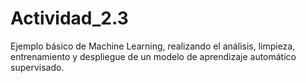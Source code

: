 # Actividad_2.3
Ejemplo básico de Machine Learning, realizando el análisis, limpieza, entrenamiento y despliegue de un modelo de aprendizaje automático supervisado.
